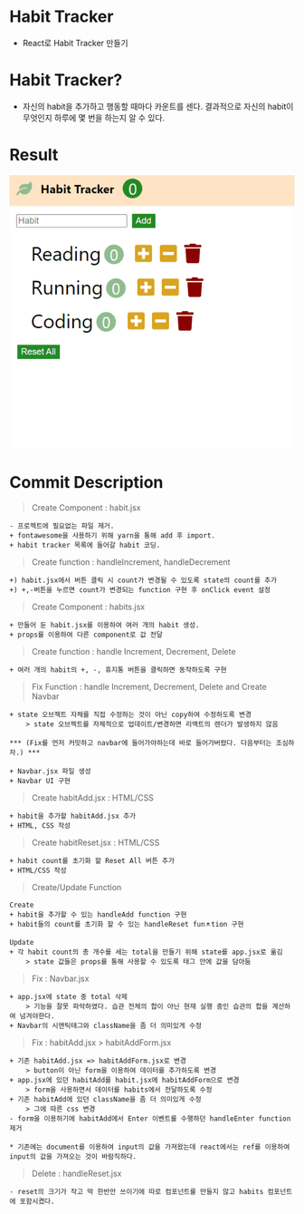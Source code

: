 # Habit Tracker

- React로 Habit Tracker 만들기

# Habit Tracker?

- 자신의 habit을 추가하고 행동할 때마다 카운트를 센다. 결과적으로 자신의 habit이 무엇인지 하루에 몇 번을 하는지 알 수 있다.

# Result

![result](./result-img.gif)

# Commit Description

> Create Component : habit.jsx

```
- 프로젝트에 필요없는 파일 제거.
+ fontawesome을 사용하기 위해 yarn을 통해 add 후 import.
+ habit tracker 목록에 들어갈 habit 코딩.
```

> Create function : handleIncrement, handleDecrement

```
+) habit.jsx에서 버튼 클릭 시 count가 변경될 수 있도록 state의 count를 추가
+) +,-버튼을 누르면 count가 변경되는 function 구현 후 onClick event 설정
```

> Create Component : habits.jsx

```
+ 만들어 둔 habit.jsx를 이용하여 여러 개의 habit 생성.
+ props를 이용하여 다른 component로 값 전달
```

> Create function : handle Increment, Decrement, Delete

```
+ 여러 개의 habit의 +, -, 휴지통 버튼을 클릭하면 동작하도록 구현
```

> Fix Function : handle Increment, Decrement, Delete and Create Navbar

```
+ state 오브젝트 자체를 직접 수정하는 것이 아닌 copy하여 수정하도록 변경
    > state 오브젝트를 자체적으로 업데이트/변경하면 리액트의 렌더가 발생하지 않음

*** (Fix를 먼저 커밋하고 navbar에 들어가야하는데 바로 들어가버렸다. 다음부터는 조심하자.) ***

+ Navbar.jsx 파일 생성
+ Navbar UI 구현
```

> Create habitAdd.jsx : HTML/CSS

```
+ habit을 추가할 habitAdd.jsx 추가
+ HTML, CSS 작성
```

> Create habitReset.jsx : HTML/CSS

```
+ habit count를 초기화 할 Reset All 버튼 추가
+ HTML/CSS 작성
```

> Create/Update Function

```
Create
+ habit을 추가할 수 있는 handleAdd function 구현
+ habit들의 count를 초기화 할 수 있는 handleReset funㅊtion 구현

Update
+ 각 habit count의 총 개수를 세는 total을 만들기 위해 state를 app.jsx로 옮김
    > state 값들은 props를 통해 사용할 수 있도록 태그 안에 값을 담아둠
```

> Fix : Navbar.jsx

```
+ app.jsx에 state 중 total 삭제
    > 기능을 잘못 파악하였다. 습관 전체의 합이 아닌 현재 실행 중인 습관의 합을 계산하여 넘겨야한다.
+ Navbar의 시맨틱태그와 className을 좀 더 의미있게 수정
```

> Fix : habitAdd.jsx > habitAddForm.jsx

```
+ 기존 habitAdd.jsx => habitAddForm.jsx로 변경
    > button이 아닌 form을 이용하여 데이터를 추가하도록 변경
+ app.jsx에 있던 habitAdd를 habit.jsx에 habitAddForm으로 변경
    > form을 사용하면서 데이터를 habits에서 전달하도록 수정
+ 기존 habitAdd에 있던 className을 좀 더 의미있게 수정
    > 그에 따른 css 변경
- form을 이용하기에 habitAdd에서 Enter 이벤트를 수행하던 handleEnter function 제거

* 기존에는 document를 이용하여 input의 값을 가져왔는데 react에서는 ref를 이용하여 input의 값을 가져오는 것이 바람직하다.
```

> Delete : handleReset.jsx

```
- reset의 크기가 작고 딱 한반만 쓰이기에 따로 컴포넌트를 만들지 않고 habits 컴포넌트에 포함시켰다.
```
